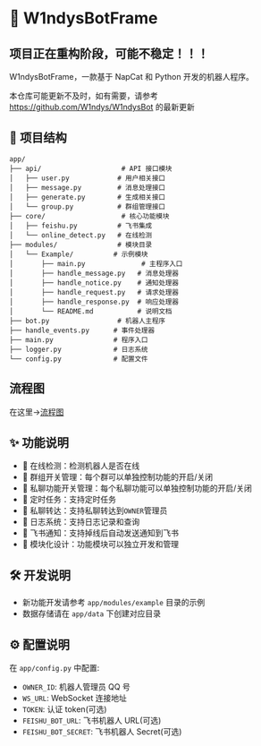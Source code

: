 # 🤖 W1ndysBotFrame

## 项目正在重构阶段，可能不稳定！！！

W1ndysBotFrame，一款基于 NapCat 和 Python 开发的机器人程序。

本仓库可能更新不及时，如有需要，请参考 https://github.com/W1ndys/W1ndysBot 的最新更新

## 📁 项目结构

```
app/
├── api/                    # API 接口模块
│   ├── user.py            # 用户相关接口
│   ├── message.py         # 消息处理接口
│   ├── generate.py        # 生成相关接口
│   └── group.py           # 群组管理接口
├── core/                   # 核心功能模块
│   ├── feishu.py          # 飞书集成
│   └── online_detect.py   # 在线检测
├── modules/               # 模块目录
│   └── Example/          # 示例模块
│       ├── main.py              # 主程序入口
│       ├── handle_message.py   # 消息处理器
│       ├── handle_notice.py    # 通知处理器
│       ├── handle_request.py   # 请求处理器
│       ├── handle_response.py  # 响应处理器
│       └── README.md           # 说明文档
├── bot.py                 # 机器人主程序
├── handle_events.py      # 事件处理器
├── main.py               # 程序入口
├── logger.py             # 日志系统
└── config.py             # 配置文件
```

## 流程图

在这里->[流程图](./docs/flow_diagram.md)

## ✨ 功能说明

- 🔄 在线检测：检测机器人是否在线
- 🔄 群组开关管理：每个群可以单独控制功能的开启/关闭
- 🔄 私聊功能开关管理：每个私聊功能可以单独控制功能的开启/关闭
- 🔄 定时任务：支持定时任务
- 🔄 私聊转达：支持私聊转达到`OWNER`管理员
- 📝 日志系统：支持日志记录和查询
- 💬 飞书通知：支持掉线后自动发送通知到飞书
- 🔌 模块化设计：功能模块可以独立开发和管理

## 🛠️ 开发说明

- 新功能开发请参考 `app/modules/example` 目录的示例
- 数据存储请在 `app/data` 下创建对应目录

## ⚙️ 配置说明

在 `app/config.py` 中配置:

- `OWNER_ID`: 机器人管理员 QQ 号
- `WS_URL`: WebSocket 连接地址
- `TOKEN`: 认证 token(可选)
- `FEISHU_BOT_URL`: 飞书机器人 URL(可选)
- `FEISHU_BOT_SECRET`: 飞书机器人 Secret(可选)
